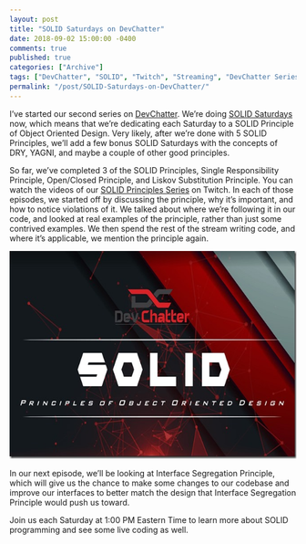 ```yaml
---
layout: post
title: "SOLID Saturdays on DevChatter"
date: 2018-09-02 15:00:00 -0400
comments: true
published: true
categories: ["Archive"]
tags: ["DevChatter", "SOLID", "Twitch", "Streaming", "DevChatter Series"]
permalink: "/post/SOLID-Saturdays-on-DevChatter/"
---
```


<p>I’ve started our second series on <a href="https://www.twitch.tv/devchatter" target="_blank">DevChatter</a>. We’re doing <a href="https://www.twitch.tv/events/A5JGW71FT3q2m0mdk7llXQ" target="_blank">SOLID Saturdays</a> now, which means that we’re dedicating each Saturday to a SOLID Principle of Object Oriented Design. Very likely, after we’re done with 5 SOLID Principles, we’ll add a few bonus SOLID Saturdays with the concepts of DRY, YAGNI, and maybe a couple of other good principles.</p>

<p>So far, we’ve completed 3 of the SOLID Principles, Single Responsibility Principle, Open/Closed Principle, and Liskov Substitution Principle. You can watch the videos of our <a href="https://www.twitch.tv/collections/aFcIA4X6SRU4pg" target="_blank">SOLID Principles Series</a> on Twitch. In each of those episodes, we started off by discussing the principle, why it’s important, and how to notice violations of it. We talked about where we’re following it in our code, and looked at real examples of the principle, rather than just some contrived examples. We then spend the rest of the stream writing code, and where it’s applicable, we mention the principle again.</p><p><a href="https://www.twitch.tv/events/A5JGW71FT3q2m0mdk7llXQ" target="_blank"><img width="644" height="364" title="solid" style="display: inline; background-image: none;" alt="solid" src="/images/files/solid.jpg" border="0"></a></p><p>In our next episode, we’ll be looking at Interface Segregation Principle, which will give us the chance to make some changes to our codebase and improve our interfaces to better match the design that Interface Segregation Principle would push us toward.</p><p>Join us each Saturday at 1:00 PM Eastern Time to learn more about SOLID programming and see some live coding as well.</p>
